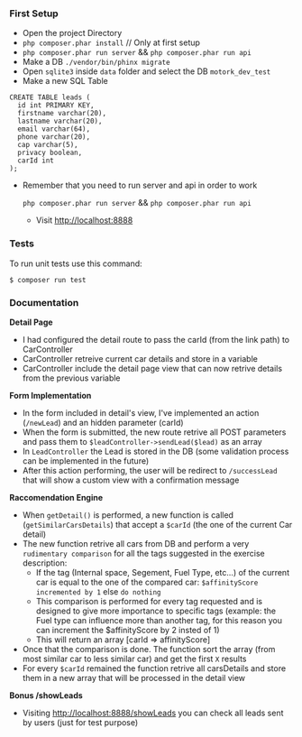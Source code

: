 ### First Setup

- Open the project Directory
- ``php composer.phar install`` // Only at first setup
- ``php composer.phar run server`` &&  ``php composer.phar run api`` 
- Make a DB ``` ./vendor/bin/phinx migrate ``` 
- Open ``` sqlite3 ``` inside ``` data ``` folder and select the DB ``` motork_dev_test ```
- Make a new SQL Table

```
CREATE TABLE leads (
  id int PRIMARY KEY,
  firstname varchar(20),
  lastname varchar(20),
  email varchar(64),
  phone varchar(20),
  cap varchar(5),
  privacy boolean,
  carId int
);
```

- Remember that you need to run server and api in order to work

    ``php composer.phar run server`` &&  ``php composer.phar run api`` 
    
    - Visit [http://localhost:8888](http://localhost:8888/)

### Tests

To run unit tests use this command:

```
$ composer run test
```

### Documentation

**Detail Page**
- I had configured the detail route to pass the carId (from the link path) to CarController
- CarController retreive current car details and store in a variable
- CarController include the detail page view that can now retrive details from the previous variable

**Form Implementation**
- In the form included in detail's view, I've implemented an action (`/newLead`) and an hidden parameter (carId)
- When the form is submitted, the new route retrive all POST parameters and pass them to `$leadController->sendLead($lead)` as an array
- In ``LeadController`` the Lead is stored in the DB (some validation process can be implemented in the future)
- After this action performing, the user will be redirect to `/successLead` that will show a custom view with a confirmation message

**Raccomendation Engine**
- When ``getDetail()`` is performed, a new function is called (`getSimilarCarsDetails`) that accept a `$carId` (the one of the current Car detail)
- The new function retrive all cars from DB and perform a very `rudimentary comparison` for all the tags suggested in the exercise description:
    - If the tag (Internal space, Segement, Fuel Type, etc...) of the current car is equal to the one of the compared car: `$affinityScore incremented by 1` else `do nothing`
    - This comparison is performed for every tag requested and is designed to give more importance to specific tags (example: the Fuel type can influence more than another tag, for this reason you can increment the $affinityScore by 2 insted of 1)
    - This will return an array [carId => affinityScore]
- Once that the comparison is done. The function sort the array (from most similar car to less similar car) and get the first `X` results
- For every ``$carId`` remained the function retrive all carsDetails and store them in a new array that will be processed in the detail view

**Bonus /showLeads**
- Visiting [http://localhost:8888/showLeads](http://localhost:8888/showLeads) you can check all leads sent by users (just for test purpose)